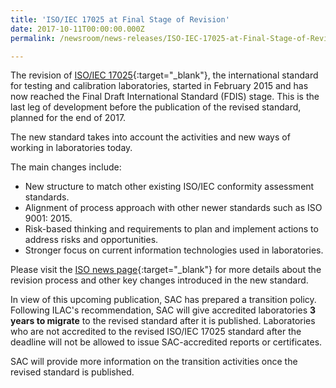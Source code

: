 ```yaml
---
title: 'ISO/IEC 17025 at Final Stage of Revision'
date: 2017-10-11T00:00:00.000Z
permalink: /newsroom/news-releases/ISO-IEC-17025-at-Final-Stage-of-Revision

---
```



The revision of [ISO/IEC 17025](https://www.iso.org/standard/66912.html){:target="_blank"}, the international standard for testing and calibration laboratories, started in February 2015 and has now reached the Final Draft International Standard (FDIS) stage. This is the last leg of development before the publication of the revised standard, planned for the end of 2017.

The new standard takes into account the activities and new ways of working in laboratories today.

The main changes include:  
* New structure to match other existing ISO/IEC conformity assessment standards.
* Alignment of process approach with other newer standards such as ISO 9001: 2015.
* Risk-based thinking and requirements to plan and implement actions to address risks and opportunities.
* Stronger focus on current information technologies used in laboratories.

Please visit the [ISO news page](https://www.iso.org/news/ref2212.html){:target="_blank"} for more details about the revision process and other key changes introduced in the new standard.

In view of this upcoming publication, SAC has prepared a transition policy. Following ILAC's recommendation, SAC will give accredited laboratories **3 years to migrate** to the revised standard after it is published. Laboratories who are not accredited to the revised ISO/IEC 17025 standard after the deadline will not be allowed to issue SAC-accredited reports or certificates.

SAC will provide more information on the transition activities once the revised standard is published.
